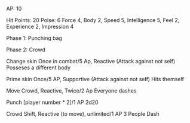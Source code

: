 AP: 10

Hit Points: 20
Poise: 6
Force 4, Body 2, Speed 5, Intelligence 5, Feel 2, Experience 2, Impression 4

Phase 1: Punching bag

Phase 2: Crowd



Change skin 
Once in combat/5 Ap, Reactive (Attack against not self)
Posseses a different body

Prime skin 
Once/5 AP, Supportive (Attack against not self)
Hits themself

Move Crowd, Reactive, 
Twice/2 Ap
Everyone dashes

Punch 
\[player number \* 2\]/1 AP
2d20

Crowd Shift, Reactive (to move), 
unlimited/1 AP
3 People Dash